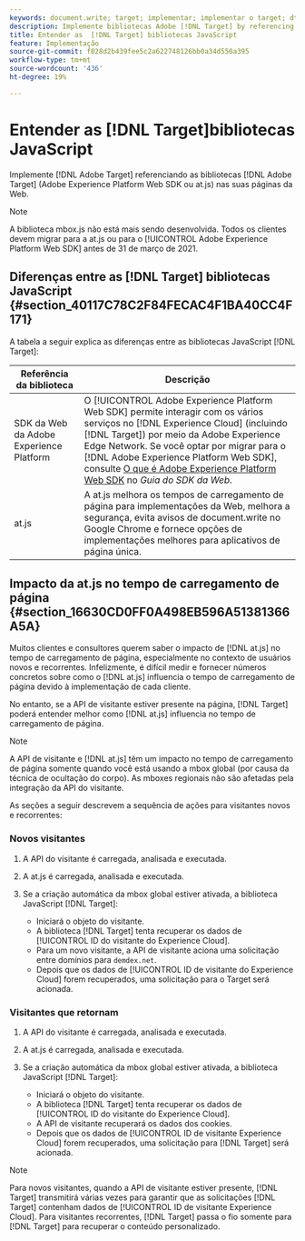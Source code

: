 ```yaml
---
keywords: document.write; target; implementar; implementar o target; dtm; at.js; adobe experience platform web skd; aep web sdk; web sdk
description: Implemente bibliotecas Adobe [!DNL Target] by referencing the [!DNL Target] JavaScript em suas páginas da Web.
title: Entender as  [!DNL Target] bibliotecas JavaScript
feature: Implementação
source-git-commit: f028d2b439fee5c2a622748126bb0a34d550a395
workflow-type: tm+mt
source-wordcount: '436'
ht-degree: 19%

---
```



# Entender as [!DNL Target]bibliotecas JavaScript

Implemente [!DNL Adobe Target] referenciando as bibliotecas [!DNL Adobe Target] (Adobe Experience Platform Web SDK ou at.js) nas suas páginas da Web.

>[!NOTE]
>
>A biblioteca mbox.js não está mais sendo desenvolvida. Todos os clientes devem migrar para a at.js ou para o [!UICONTROL Adobe Experience Platform Web SDK] antes de 31 de março de 2021.

## Diferenças entre as [!DNL Target] bibliotecas JavaScript {#section_40117C78C2F84FECAC4F1BA40CC4F171}

A tabela a seguir explica as diferenças entre as bibliotecas JavaScript [!DNL Target]:

| Referência da biblioteca | Descrição |
|--- |--- |
| SDK da Web da Adobe Experience Platform | O [!UICONTROL Adobe Experience Platform Web SDK] permite interagir com os vários serviços no [!DNL Experience Cloud] (incluindo [!DNL Target]) por meio da Adobe Experience Edge Network. Se você optar por migrar para o [!DNL Adobe Experience Platform Web SDK], consulte [O que é Adobe Experience Platform Web SDK](/help/c-implementing-target/c-implementing-target-for-client-side-web/aep-web-sdk.md) no *Guia do SDK da Web*. |
| at.js | A at.js melhora os tempos de carregamento de página para implementações da Web, melhora a segurança, evita avisos de document.write no Google Chrome e fornece opções de implementações melhores para aplicativos de página única. |

## Impacto da at.js no tempo de carregamento de página {#section_16630CD0FF0A498EB596A51381366A5A}

Muitos clientes e consultores querem saber o impacto de [!DNL at.js] no tempo de carregamento de página, especialmente no contexto de usuários novos e recorrentes. Infelizmente, é difícil medir e fornecer números concretos sobre como o [!DNL at.js] influencia o tempo de carregamento de página devido à implementação de cada cliente.

No entanto, se a API de visitante estiver presente na página, [!DNL Target] poderá entender melhor como [!DNL at.js] influencia no tempo de carregamento de página.

>[!NOTE]
>
>A API de visitante e [!DNL at.js] têm um impacto no tempo de carregamento de página somente quando você está usando a mbox global (por causa da técnica de ocultação do corpo). As mboxes regionais não são afetadas pela integração da API do visitante.

As seções a seguir descrevem a sequência de ações para visitantes novos e recorrentes:

### Novos visitantes

1. A API do visitante é carregada, analisada e executada.
1. A at.js é carregada, analisada e executada.
1. Se a criação automática da mbox global estiver ativada, a biblioteca JavaScript [!DNL Target]:

   * Iniciará o objeto do visitante.
   * A biblioteca [!DNL Target] tenta recuperar os dados de [!UICONTROL ID do visitante do Experience Cloud].
   * Para um novo visitante, a API de visitante aciona uma solicitação entre domínios para `demdex.net`.
   * Depois que os dados de [!UICONTROL ID de visitante do Experience Cloud] forem recuperados, uma solicitação para o Target será acionada.

### Visitantes que retornam

1. A API do visitante é carregada, analisada e executada.
1. A at.js é carregada, analisada e executada.
1. Se a criação automática da mbox global estiver ativada, a biblioteca JavaScript [!DNL Target]:

   * Iniciará o objeto do visitante.
   * A biblioteca [!DNL Target] tenta recuperar os dados de [!UICONTROL ID do visitante do Experience Cloud].
   * A API de visitante recuperará os dados dos cookies.
   * Depois que os dados de [!UICONTROL ID de visitante Experience Cloud] forem recuperados, uma solicitação para [!DNL Target] será acionada.

>[!NOTE]
>
>Para novos visitantes, quando a API de visitante estiver presente, [!DNL Target] transmitirá várias vezes para garantir que as solicitações [!DNL Target] contenham dados de [!UICONTROL ID de visitante Experience Cloud]. Para visitantes recorrentes, [!DNL Target] passa o fio somente para [!DNL Target] para recuperar o conteúdo personalizado.
